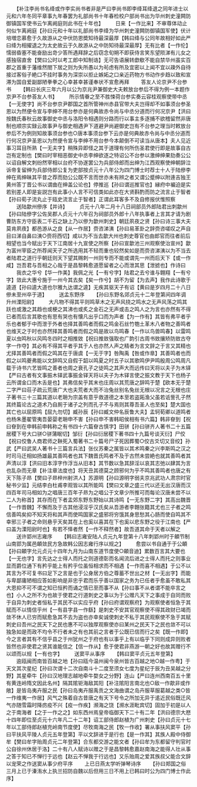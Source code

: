 <!-- { "loadSidebar": true } -->
　　【补注李尚书名绛或作李实尚书者非是严曰李尚书即李绛耳绛退之同年进士以元和六年冬同平章事九年春罢为礼部尚书十年春检校户部尚书出为华州刺史潼闗防御镇国军使书云乍离阙庭则此书在十年也】
　　日来【一作比来】不审尊体动止何似乍离阙庭【孙曰元和十年以礼部尚书李绛为华州刺史潼闗防御镇国军使】伏计培増恋慕愈于久故游从之中伏防恩奬知待最深最厚【韩曰绛与公同年故相好如此严曰绛为相擢退之为太史故云于久故游从之中防知待最深最厚】无有比者【一作伦】懦弱昏塞不能奋励出竒少答所遇拜辞之后窃念旬朔不即获侍言笑东望陨涕有儿女之感独宿直舍【樊曰公时以考工郎中知制诰】无可告语展转歔欷不能自禁华州虽实百郡之首重于藩维然閤下居之则为失所愚以为茍虑有所及宜密以上闻不宜以疎外自待接过客俗子絶口不挂时事务为深崇以拒止嫉妬之口亲近药物方书动作步趋以致和宣滞为国自爱副鄙陋拳拳之心幸甚幸甚谨奉状不宣愈再拜
　　答友人论京尹不台参书
　　【韩曰长庆三年六月以公为京兆尹兼御史大夫敕放台参后不得为例一本题作京尹不台参荅友人书】
　　所示情眷之至不胜悚荷台参实奏云容桂观察使带中丞【一无使字】尚不台参京尹郡国之首所管神州赤县官带大夫岂得却不如事须台参圣恩以为然便令宣与李绅不用台参亦是何典故赤令尚与中丞分道而行何况京尹【洪曰按魏氏春秋云故事御史中丞与洛阳令相遇则分路而行以事主多逐捕不欲稽留然非唐制也顺宗实録云故事尹与御史相遇尹下道避尹尚避御史岂有不台参之理当时敕放台参后不为例则知故事须台参也○唐本事须台参下云亦是何典故赤令尚与中丞分道而行何况京尹圣恩以为然便令宣与李绅不用台参今本颠倒不可读当从唐本】夫人见近事习耳目所熟【一无夫字】稍殊异即怪之其于道理有何所伤圣君使行即是故事自古岂有定制也【樊曰时宰相恶御史中丞李绅欲逐之特诏公不台参以激绅绅果劾奏公公以诏自解文刺纷然宰相以台府不协遂罢公为兵部侍郎而出绅为江西观察使绅朝辞泣诉帝复留绅为兵部侍郎公复为吏部按贞元十八年公为四门博士时荐士十人于陆傪李绅在焉绅昧其平昔之荐而劾公公既不言而世亦未有辨之者又谓公蹙绅以附逄吉独王黄州答丁晋公书以谓曲在绅盖公论也】停推巡【孙曰谓巡推官也】縁府中褊迫是实若别差人即是妄説岂有此事小人言不可信类如此亦在大贤斟酌而防之流言止于智者【孙曰荀子流丸止于瓯史流言止于智者】正谓此耳客多不及自修报伏惟照察
　　送陆歙州傪序【并诗】
　　贞元十八年二月十八日祠部员外郎陆君出刺歙州【孙曰陆傪字公佐吴郡人贞元十六年召为祠部员外郎十八年执事者上言其才请为剧曹防东方守臣表二千石之缺上乃以傪为歙州刺史】朝廷夙夜之贤【孙曰诗三事大夫莫肯夙夜】都邑游从之良【从一作居】赍咨涕洟【孙曰易革卦之辞赍咨嗟叹之声自目曰涕自鼻曰洟○赍将西切】咸以为不当去歙大州也刺史尊官也由郎官而往者前后相望也当今赋出于天下江南居十九宣使之所察【孙曰宣歙池三州观察使治宣州】歙为富州宰臣之所荐闻天子之所选用其不轻而重也较然矣如是而赍咨涕洟以为不当去者陆君之道行乎朝廷则天下望其赐刺一州则专而不能或谓先一州而后天下【或一作咸】岂吾君与吾相之心哉于是昌黎韩愈道愿留者之心而泄其思【泄摅也】作诗曰
　　我衣之华兮【华一作美】我佩之光【一有兮字】陆君之去兮谁与翺翔【一有兮字】敛此大惠兮施于一州今其去矣【矣一作兮】胡不为留【为去声】我作此诗歌于逵道【孙曰逵大道也尔雅九达谓之逵】无疾其驱天子有诏【黄曰是岁四月二十八日傪未至州卒于道】
　　送孟东野序
　　【孙曰东野名郊贞元十二年登第间四年调升州溧阳尉】
　　大凡物不得其平则鸣草木之无声风挠之鸣水之无声风荡之鸣其跃也或激之其趋也或梗之其沸也或炙之金石之无声或击之鸣人之为言也亦然有不得已者而后言其歌也有思有哭也有懐凡出乎口而为声者【为一作有】其皆有弗平者乎乐也者郁于中而泄于外者也择其善鸣者而假之鸣金石丝竹匏土革木八者物之善鸣者也维天之于时也亦然择其善鸣者而假之鸣是故以鸟鸣春【一作以鸟兽鸣春】以雷鸣夏以虫鸣秋以风鸣冬四时之相推敓【祝曰推敚强取也广韵引古周书敚攘矫防敚古夺字一作夺】其必有不得其平者乎其于人也亦然人声之精者为言文辞之于言又其精也尤择其善鸣者而假之鸣其在于唐虞【一无于字】咎陶禹【咎或作臯】其善鸣者也而假之以鸣夔弗能以文辞鸣又自假于韶以鸣夏之时五子以其歌鸣伊尹鸣殷周公鸣周凡载于诗书六艺皆鸣之善者也周之衰孔子之徒鸣之其声大而远传曰天将以夫子为木铎【严曰古者有文事振木铎武事振金铎天将以夫子为木铎言使之振文教于天下也杨子云所谓金口而木舌是也】其弗信矣乎其末也庄周以其荒唐之辞鸣于楚【欧本无于楚二字严曰荘子疏云荒唐广大也夫荒者大而不治兔丝别名兔丝无根以况言之无根也庄子著书三十三篇其道以老耼为宗盖有意乎救道德之本至若盗跖渔父虽若诋訾孔子然其终篇论古之道术乃自厠于诸子之列而孔子不与焉则其尊吾圣人也至矣】楚大国也其亡也以屈原鸣【屈九勿切】臧孙辰【孙曰臧文仲名辰鲁大夫】孟轲荀卿以道鸣者也杨朱墨翟管夷吾晏婴老耼申不害【孙曰申不害韩昭侯相有书六篇】韩非眘到【祝曰眘到在申韩前申韩称之有书四十六篇眘古慎字】田骈【孙曰骈齐人著书二十五篇居稷下号大口骈○骈蒲眠切】邹衍【孙曰衍居稷下著书四十九篇号谈天衍】尸佼【祝曰佼鲁人商君师之鞅死入蜀著书二十篇号尸子死因葬蜀○佼古爻切又音绞】孙武【严曰武吴人著书十三篇言兵法】张仪苏秦之属皆以其术鸣秦之兴李斯鸣之汉之时司马迁相如扬雄最其善鸣者也其下魏晋氏鸣者不及于古然未尝絶也就其善鸣者其声清以淳【洪曰旧本淳字作浮当从旧本】其节数以急其辞淫以哀其志弛以肆其为言也乱杂而无章【补注章法度也】将天丑其德莫之顾邪何为乎不鸣其善鸣者也唐之有天下陈子昻【樊曰子昻梓州射洪人】苏源明【孙曰源明字弱夫京兆武功人肃宗时官秘书少监】元结李白杜甫李观皆以其所能鸣【樊曰文章之盛三代以还无出汉唐而汉四百年司马相如为之唱唐三百年子昻为之唱公于文章少所推可而每论汉唐未尝不以二人为称首】其存而在下者孟郊东野东野始以其诗鸣【一无东野二字】其高出魏晋【一作晋魏】不懈而及于古其他浸淫乎汉氏矣从吾游者李翺张籍其尤也三子者之鸣信善鸣矣抑不知天将和其声而使鸣国家之盛邪将穷饿其身思愁其心肠而使自鸣其不幸邪三子者之命则悬乎天矣其在上也奚以喜其在下也奚以悲东野之役于江南也【严曰盖为溧阳尉时也】有若不怿者然【一作不释然者】故吾道其命于天者以解之
　　送许郢州志雍序
　　【韩曰志雍安陆人贞元九年登第十八年刺郢州时于頔节制山南郢为属邑頔敛民方急故韩公因志雍行序以规之】
　　愈尝以书自通于于公頔【孙曰頔字允元贞元十四年九月为山南东道节度使○頔音迪】累数百言其大要也【一无也字】言先达之士得人而托之则道德彰而名闻流后进之士得人而托之则事业显而爵位通下有矜乎能上有矜乎位虽恒相求而不相遇【一作而喜不相遇】于公不以其言为不可复书曰足下之言是也于公身居方伯之尊蓄不世出之材【一无出字】而能与卑鄙庸陋相应答如影响是非忠乎君而乐乎善以国家之务为已任者乎愈虽不敢私其大恩抑不可不谓之知已恒矜而诵之情已至而事不从【孙曰事不从者谓不能卒言之也】小人之所不为也故于使君之行道刺史之事以为于公赠凡天下之事成于自同而败于自异为刺史者恒私于其民不以实应乎府【孙曰府谓观察府】为观察使者恒急于其赋而不以情信乎州【一有县字县一作繇】是刺史不安其官观察使不得其政财已竭而敛不休人已穷而赋愈急其不去为盗也亦幸矣诚使刺史不私于其民观察使不急于其赋刺史曰吾州之民天下之民也惠不可以独厚观察使亦曰某州之民天下之民也敛不可以独急如是而政不均令不行者未之有也其前之言者于公既已信而行之矣【既一作即】今之言者其有不信乎县之于州犹州之于府也有以事乎上有以临乎下同则成异则败者皆然也非使君之贤其谁能信之【信一作从】愈于使君非燕游一朝之好也故其赠行不以颂而以规【一有也字】
　　送窦平从事序
　　【韩曰窦平贞元五年登第】
　　逾瓯闽而南皆百越之地【孙曰瓯今温州闽今泉州皆古百越之地○越一作粤】于天文其次星纪【孙曰次谓十二次自南斗十二度至须女七度为星纪于辰为丑吴越之分野】其星牵牛【孙曰汉地理志越地牵牛婺女之分野】连山【严曰连州西南百五十里有黄连岭隋文因此名州】隔其隂钜海敌其阳【补注隂阳言南北也○敌一作歊非或作敞】是皆岛夷卉服之民【孙曰岛夷卉服禹贡之文海曲谓之岛卉服草服葛越之类○皆一作维夷一作居】风气之殊着自古昔唐之有天下号令之所加无异于逺近民俗既迁风气亦随雪霜时降疠疫不兴【疫一作疾】濒海之饶【濒水涯毗宾切】固加于初是以人之于南海者【之于一作之之】如东西州焉皇帝临御天下二十有二年【洪曰德宗大厯十四年即位至贞元十六年凡二十二年】诏工部侍郎赵植为广州刺史【孙曰贞元十七年以工部侍郎赵植充岭南节度使】尽牧南海之民【牧一作收】署从事扶风窦平【孙曰平扶风平陵人贞元五年登第】平以文辞进于是行也【是一作其】其族人殿中侍御牟【樊曰牟字贻周贞元二年登第】合东都交游之能文者【孙曰牟为东都留守判官时公自徐州休居于洛】二十有八人赋诗以赠之于是昌黎韩愈嘉赵南海之能得人壮从事之答于知已不惮行于远也【赵云不惮我于行远也】又乐贻周之爱其族叔父能合文辞以宠荣之作送窦从事少府平序
　　上已日燕太学听弹琴诗序
　　【孙曰郑国之俗三月上已于溱洧水上执兰招防自魏以后但用三日不用上已韩曰时公为四门博士作此序】

